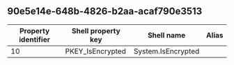 ## 90e5e14e-648b-4826-b2aa-acaf790e3513

Property identifier | Shell property key | Shell name | Alias
--- | --- | --- | ---
10 | PKEY_IsEncrypted | System.IsEncrypted | 

